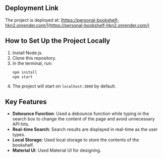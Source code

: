 ## Deployment Link

The project is deployed at: [https://personal-bookshelf-hkn2.onrender.com/](https://personal-bookshelf-hkn2.onrender.com/)

## How to Set Up the Project Locally

1. Install Node.js.
2. Clone this repository.
3. In the terminal, run:
    ```sh
    npm install
    npm start
    ```
4. The project will start on `localhost:3000` by default.

## Key Features

- **Debounce Function**: Used a debounce function while typing in the search box to change the content of the page and avoid unnecessary API hits.
- **Real-time Search**: Search results are displayed in real-time as the user types.
- **Local Storage**: Used local storage to store the contents of the bookshelf.
- **Material UI**: Used Material UI for designing.
